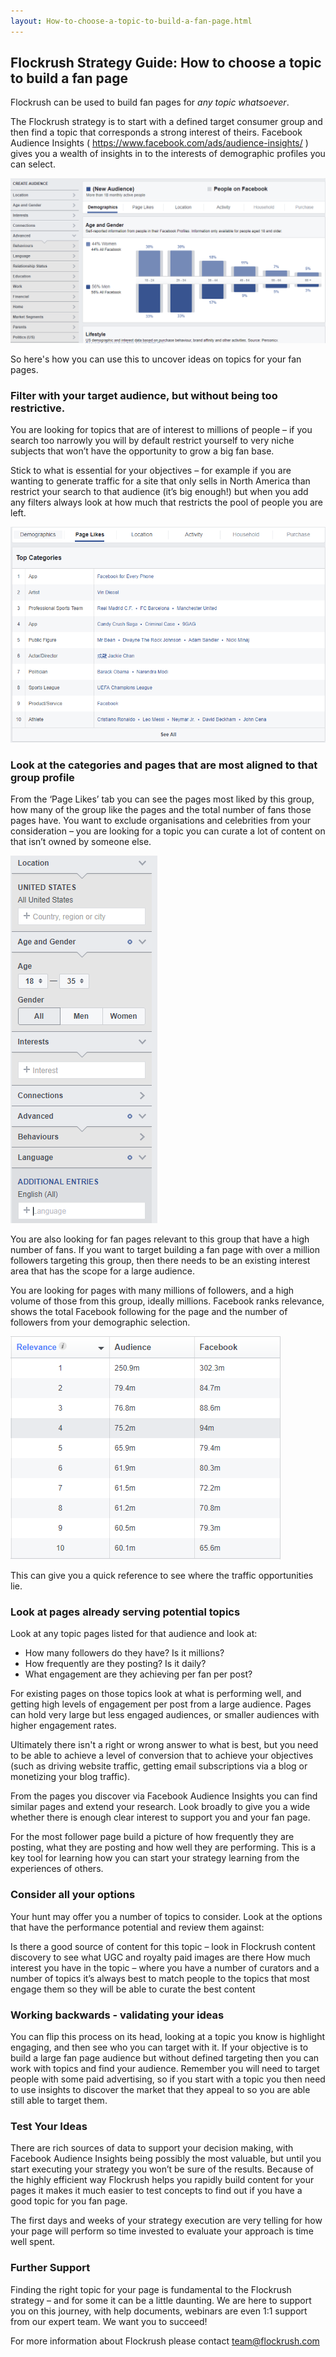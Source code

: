 ```yaml
---
layout: How-to-choose-a-topic-to-build-a-fan-page.html
---
```


<div class="ui left vertical stripe segment">
  <div class="ui left text container">
  <h2>Flockrush Strategy Guide: How to choose a topic to build a fan page
    </h2>
  <p>Flockrush can be used to build fan pages for
      <i>any topic whatsoever</i>.</p>
  <p>The Flockrush strategy is to start with a defined target consumer group and then find a topic that corresponds a strong interest of theirs. Facebook Audience Insights (
      <a href="https://www.facebook.com/business/news/audience-insights">https://www.facebook.com/ads/audience-insights/</a>
      ) gives you a wealth of insights in to the interests of demographic profiles you can select.
    </p>
  <p><img alt="uncover Facebook topic ideas" src="img/uncover-facebook-topic-ideas.png"></p>
  <p>So here's how you can use this to uncover ideas on topics for your fan pages. </p>
  <h3 class="ui header">Filter with your target audience, but without being too restrictive.
    </h3>
  <p>You are looking for topics that are of interest to millions of people – if you search too narrowly you will by default restrict yourself to very niche subjects that won’t have the opportunity to grow a big fan base. </p>
  <p>Stick to what is essential for your objectives – for example if you are wanting to generate traffic for a site that only sells in North America than restrict your search to that audience (it’s big enough!) but when you add any filters
      always look at how much that restricts the pool of people you are left. </p>
  <p></p>
  <p></p>
  <p><img alt="Filter Facebook Audiences" src="img/filter-facebook-audiences.png"></p>
  <h3 class="ui header">
      Look at the categories and pages that are most aligned to that group profile &nbsp;
    </h3>
  <p></p>
  <p>From the ‘Page Likes’ tab you can see the pages most liked by this group, how many of the group like the pages and the total number of fans those pages have. You want to exclude organisations and celebrities from your consideration –
      you are looking for a topic you can curate a lot of content on that isn’t owned by someone else. </p>
  <p><img alt="Facebook categories and pages" src="img/facebook-categories-and-pages.png"></p>
  <p></p>
  <p>You are also looking for fan pages relevant to this group that have a high number of fans. If you want to target building a fan page with over a million followers targeting this group, then there needs to be an existing interest area that has the
      scope for a large audience. </p>
  <p>You are looking for pages with many millions of followers, and a high volume of those from this group, ideally millions. Facebook ranks relevance, shows the total Facebook following for the page and the number of followers from your demographic selection.
      </p>
  <p><img alt="Facebook traffic opportunities" src="img/Facebook-traffic-opportunities.png" title=""></p>
  <p></p>
  <p>This can give you a quick reference to see where the traffic opportunities lie. </p>
  <h3 class="ui header">
      Look at pages already serving potential topics
    </h3>
  <p></p>
  <p>Look at any topic pages listed for that audience and look at: </p>
  <ul class="ui list p-light-up"><li>How many followers do they have? Is it millions? </li><li>How frequently are they posting? Is it daily? </li><li>What engagement are they achieving per fan per post? </li></ul>
  <p>For existing pages on those topics look at what is performing well, and getting high levels of engagement per post from a large audience. Pages can hold very large but less engaged audiences, or smaller audiences with higher engagement rates. </p>
  <p>Ultimately there isn't a right or wrong answer to what is best, but you need to be able to achieve a level of conversion that to achieve your objectives (such as driving website traffic, getting email subscriptions via a blog or monetizing your blog
      traffic). </p>
  <p>From the pages you discover via Facebook Audience Insights you can find similar pages and extend your research. Look broadly to give you a wide whether there is enough clear interest to support you and your fan page. </p>
  <p>For the most follower page build a picture of how frequently they are posting, what they are posting and how well they are performing. This is a key tool for learning how you can start your strategy learning from the experiences of others. </p>
  <h3 class="ui header">
      Consider all your options
    </h3>
  <p>Your hunt may offer you a number of topics to consider. Look at the options that have the performance potential and review them against: </p>
  <div class="ui ordered list p-light-up"><a>Is there a good source of content for this topic – look in Flockrush content discovery to see what UGC and royalty paid images are there </a>
  <a>How much interest you have in the topic – where you have a number of curators and a number of topics it’s always best to match people to the topics that most engage them so they will be able to curate the best content </a></div>
  <h3 class="ui header">
      Working backwards - validating your ideas
    </h3>
  <p>You can flip this process on its head, looking at a topic you know is highlight engaging, and then see who you can target with it. If your objective is to build a large fan page audience but without defined targeting then you can work with topics
      and find your audience. Remember you will need to target people with some paid advertising, so if you start with a topic you then need to use insights to discover the market that they appeal to so you are able still able to target them. </p>
  <h3 class="ui header">
      Test Your Ideas
    </h3>
  <p></p>
  <p>There are rich sources of data to support your decision making, with Facebook Audience Insights being possibly the most valuable, but until you start executing your strategy you won’t be sure of the results. Because of the highly efficient way
      Flockrush helps you rapidly build content for your pages it makes it much easier to test concepts to find out if you have a good topic for you fan page. </p>
  <p>The first days and weeks of your strategy execution are very telling for how your page will perform so time invested to evaluate your approach is time well spent. </p>
  <p></p>
  <h3 class="ui header">
      Further Support
    </h3>
  <p></p>
  <p>Finding the right topic for your page is fundamental to the Flockrush strategy – and for some it can be a little daunting. We are here to support you on this journey, with help documents, webinars are even 1:1 support from our expert team. We
      want you to succeed! </p>
  <p></p>
  <p>For more information about Flockrush please contact <span>
  <a href="mailto:team@flockrush.com">team@flockrush.com</a>
</span></p>
</div>
</div>

